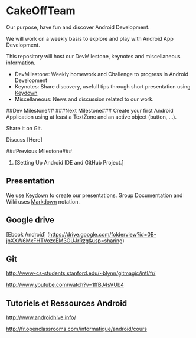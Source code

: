 CakeOffTeam
===========
Our purpose, have fun and discover Android Development.

We will work on a weekly basis to explore and play with Android App Development.

This repository will host our DevMilestone, keynotes and miscellaneous information.
  * DevMilestone: Weekly homework and Challenge to progress in Android Development
  * Keynotes: Share discovery, usefull tips through short presentation using [Keydown](https://github.com/infews/keydown/blob/master/README.md) 
  * Miscellaneous: News and discussion related to our work.


##Dev Milestone##
###Next Milestone###
Create your first Android Application using at least a TextZone and an active object (button, ...).

Share it on Git.

Discuss [Here]

###Previous Milestone###
1. [Setting Up Android IDE and GitHub Project.]


## Presentation

We use [Keydown](https://github.com/infews/keydown/blob/master/README.md) to create our presentations.
Group Documentation and Wiki uses [Markdown](http://fr.wikipedia.org/wiki/Markdown) notation.

## Google drive
[Ebook Android] (https://drive.google.com/folderview?id=0B-jnXXW6MxFHTVozcEM3OUJrRzg&usp=sharing)


## Git

http://www-cs-students.stanford.edu/~blynn/gitmagic/intl/fr/

http://www.youtube.com/watch?v=1ffBJ4sVUb4

## Tutoriels et Ressources Android
http://www.androidhive.info/

http://fr.openclassrooms.com/informatique/android/cours
